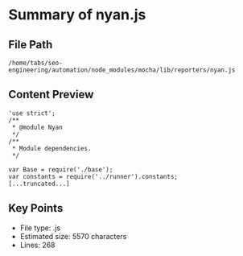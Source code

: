# Summary of nyan.js
  
## File Path
`/home/tabs/seo-engineering/automation/node_modules/mocha/lib/reporters/nyan.js`

## Content Preview
```
'use strict';
/**
 * @module Nyan
 */
/**
 * Module dependencies.
 */

var Base = require('./base');
var constants = require('../runner').constants;
[...truncated...]
```

## Key Points
- File type: .js
- Estimated size: 5570 characters
- Lines: 268
